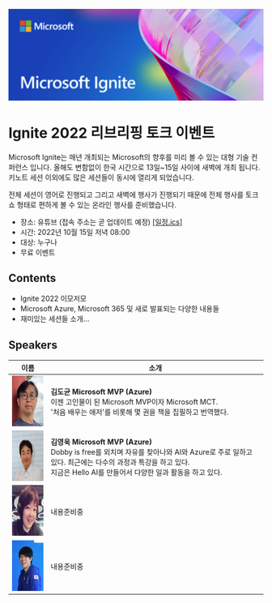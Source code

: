 ![header](../events/images/20221015/header.png)<br>

# Ignite 2022 리브리핑 토크 이벤트

Microsoft Ignite는 매년 개최되는 Microsoft의 향후를 미리 볼 수 있는 대형 기술 컨퍼런스 입니다. 올해도 변함없이 한국 시간으로 13일~15일 사이에 새벽에 개최 됩니다. 키노트 세션 이외에도 많은 세션들이 동시에 열리게 되었습니다. 

 전체 세션이 영어로 진행되고 그리고 새벽에 행사가 진행되기 때문에 전체 행사를 토크쇼 형태로 편하게 볼 수 있는 온라인 행사를 준비했습니다. 

- 장소: 유튜브 (접속 주소는 곧 업데이트 예정)
   [[일정.ics]](../events/images/20221015/Ignite%202022%20%EB%A6%AC%EB%B8%8C%EB%A6%AC%ED%95%91%20%ED%86%A0%ED%81%AC%20%EC%9D%B4%EB%B2%A4%ED%8A%B8.ics)
- 시간: 2022년 10월 15일 저녁 08:00
- 대상: 누구나
- 무료 이벤트

## Contents

- Ignite 2022 이모저모
- Microsoft Azure, Microsoft 365 및 새로 발표되는 다양한 내용들
- 재미있는 세션들 소개... 

## Speakers
|이름|소개|
|--------------------------------------------------------------------------------------------------------------|-----------------------------------------------------------------------------------------------------------------------------------------------------------------|
| <img src = "../events/images/20221015/김도균.png" height = "100" width = "100" > | <b>김도균 Microsoft MVP (Azure)</b><br> 이젠 고인물이 된 Microsoft MVP이자 Microsoft MCT.<br> '처음 배우는 애저'를 비롯해 몇 권을 책을 집필하고 번역했다.|
|<img src="../events/images/20221015/김영욱.png" height="100" width="100">|<b>김영욱 Microsoft MVP (Azure)</b><br> Dobby is free를 외치며 자유를 찾아나와 AI와 Azure로 주로 일하고 있다. 최근에는 다수의 과정과 특강을 하고 있다. <br> 지금은 Hello AI를 만들어서 다양한 일과 활동을 하고 있다.|
|<img src="../events/images/20221015/박은정.jpeg" height="100" width="100">|내용준비중|
|<img src="../events/images/20221015/주신영.png" height="100" width="100">|내용준비중|


